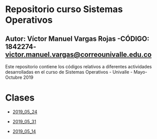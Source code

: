 # Repositorio curso Sistemas Operativos
## Autor: Víctor Manuel Vargas Rojas -CÓDIGO: 1842274- victor.manuel.vargas@correounivalle.edu.co

Este repositorio contiene los códigos relativos a diferentes actividades
desarrolladas en el curso de Sistemas Operativos - Univalle - Mayo-Octubre 2019

# Clases

* [2019_05_24](2019_05_24)

* [2019_05_31](2019_05_31)

* [2019_05_14](2019_06_14)
